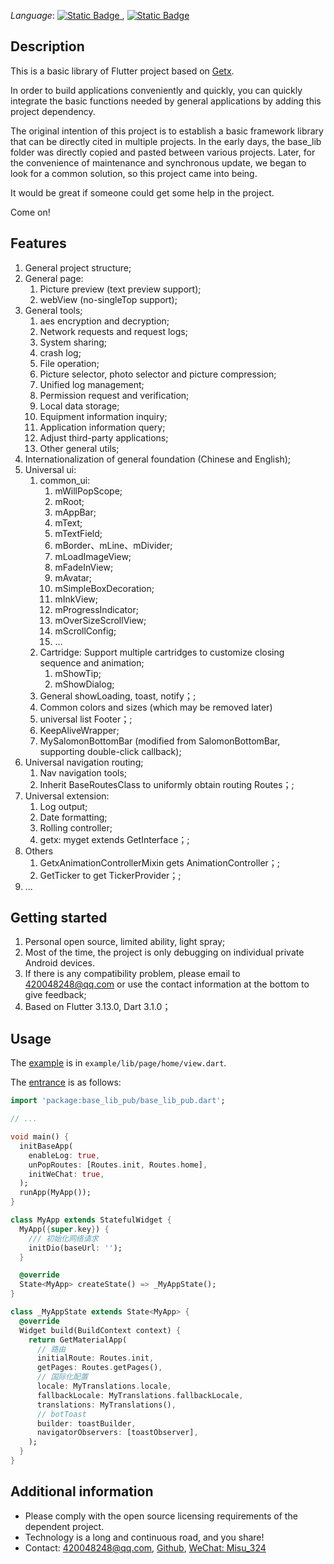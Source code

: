<!--
This README describes the package. If you publish this package to pub.dev,
this README's contents appear on the landing page for your package.

For information about how to write a good package README, see the guide for
[writing package pages](https://dart.dev/guides/libraries/writing-package-pages).

For general information about developing packages, see the Dart guide for
[creating packages](https://dart.dev/guides/libraries/create-library-packages)
and the Flutter guide for
[developing packages and plugins](https://flutter.dev/developing-packages).
-->
_Language_: [![Static Badge](https://img.shields.io/badge/Chinese-Zh--cn-FF0000)
](README.zh-cn.md), [![Static Badge](https://img.shields.io/badge/English-En--us-122c60)](README.md)

## Description

This is a basic library of Flutter project based on [Getx](https://github.com/jonataslaw/getx/blob/master/README.zh-cn.md).

In order to build applications conveniently and quickly, you can quickly integrate the basic functions needed by general applications by adding this project dependency.

The original intention of this project is to establish a basic framework library that can be directly cited in multiple projects. In the early days, the base_lib folder was directly copied and pasted between various projects. Later, for the convenience of maintenance and synchronous update, we began to look for a common solution, so this project came into being.

It would be great if someone could get some help in the project.

Come on!

## Features

1. General project structure;
2. General page:
    1. Picture preview (text preview support);
    2. webView (no-singleTop support);
3. General tools;
    1. aes encryption and decryption;
    2. Network requests and request logs;
    3. System sharing;
    4. crash log;
    5. File operation;
    6. Picture selector, photo selector and picture compression;
    7. Unified log management;
    8. Permission request and verification;
    9. Local data storage;
    10. Equipment information inquiry;
    11. Application information query;
    12. Adjust third-party applications;
    13. Other general utils;
4. Internationalization of general foundation (Chinese and English);
5. Universal ui:
    1. common_ui:
        1. mWillPopScope;
        2. mRoot;
        3. mAppBar;
        4. mText;
        5. mTextField;
        6. mBorder、mLine、mDivider;
        7. mLoadImageView;
        8. mFadeInView;
        9. mAvatar;
        10. mSimpleBoxDecoration;
        11. mInkView;
        12. mProgressIndicator;
        13. mOverSizeScrollView;
        14. mScrollConfig;
        15. ...
    2. Cartridge: Support multiple cartridges to customize closing sequence and animation;
        1. mShowTip;
        2. mShowDialog;
    3. General showLoading, toast, notify；;
    4. Common colors and sizes (which may be removed later)
    5. universal list Footer；;
    6. KeepAliveWrapper;
    7. MySalomonBottomBar (modified from SalomonBottomBar, supporting double-click callback);
6. Universal navigation routing;
    1. Nav navigation tools;
    2. Inherit BaseRoutesClass to uniformly obtain routing Routes；;
7. Universal extension:
    1. Log output;
    2. Date formatting;
    3. Rolling controller;
    4. getx: myget extends GetInterface；;
8. Others
    1. GetxAnimationControllerMixin gets AnimationController；;
    2. GetTicker to get TickerProvider；;
9. ...

## Getting started

1. Personal open source, limited ability, light spray;
2. Most of the time, the project is only debugging on individual private Android devices. 
3. If there is any compatibility problem, please email to [420048248@qq.com](mailto:420048248@qq.com) or use the contact information at the bottom to give feedback;
4. Based on Flutter 3.13.0, Dart 3.1.0；


## Usage

The [example](example/lib/page/home/view.dart) is in `example/lib/page/home/view.dart`.

The [entrance](example/lib/main.dart) is as follows:

```dart
import 'package:base_lib_pub/base_lib_pub.dart';

// ...

void main() {
  initBaseApp(
    enableLog: true,
    unPopRoutes: [Routes.init, Routes.home],
    initWeChat: true,
  );
  runApp(MyApp());
}

class MyApp extends StatefulWidget {
  MyApp({super.key}) {
    /// 初始化网络请求
    initDio(baseUrl: '');
  }

  @override
  State<MyApp> createState() => _MyAppState();
}

class _MyAppState extends State<MyApp> {
  @override
  Widget build(BuildContext context) {
    return GetMaterialApp(
      // 路由
      initialRoute: Routes.init,
      getPages: Routes.getPages(),
      // 国际化配置
      locale: MyTranslations.locale,
      fallbackLocale: MyTranslations.fallbackLocale,
      translations: MyTranslations(),
      // botToast
      builder: toastBuilder,
      navigatorObservers: [toastObserver],
    );
  }
}
```

## Additional information

- Please comply with the open source licensing requirements of the dependent project.
- Technology is a long and continuous road, and you share!
- Contact:  [420048248@qq.com](mailto:420048248@qq.com), [Github](https://github.com/Static1014/base_lib_pub.git), [WeChat: Misu_324]()
 